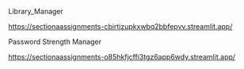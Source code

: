 Library_Manager

https://sectionaassignments-cbirtjzupkxwbq2bbfepvv.streamlit.app/

Password Strength Manager

https://sectionaassignments-o85hkfjcffi3tgz6app6wdy.streamlit.app/
